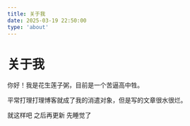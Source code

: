 ```yaml
---
title: 关于我
date: 2025-03-19 22:50:00
type: 'about'
---
```


# 关于我

你好！我是花生莲子粥，目前是一个苦逼高中牲。

平常打理打理博客就成了我的消遣对象，但是写的文章很水很烂。

就这样吧 之后再更新 先睡觉了